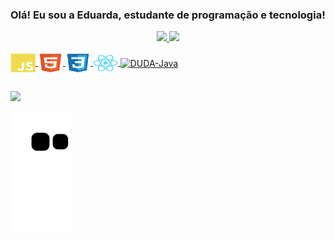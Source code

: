 ### Olá! Eu sou a Eduarda, estudante de programação e tecnologia!

<div align="center">
  <a href="https://github.com/eduardaramalho">
  <img width="48%" src="https://github-readme-stats.vercel.app/api?username=eduardaramalho&show_icons=true&theme=nightowl&include_all_commits=true&count_private=true"/>
  <img width="48%" src="https://github-readme-stats.vercel.app/api/top-langs/?username=eduardaramalho&layout=compact&langs_count=7&theme=nightowl"/>
</div>
<div style="display: inline_block"><br>
  <img align="center" alt="DUDA-Js" height="30" width="40" src="https://raw.githubusercontent.com/devicons/devicon/master/icons/javascript/javascript-plain.svg">
  <img align="center" alt="DUDA-HTML" height="30" width="40" src="https://raw.githubusercontent.com/devicons/devicon/master/icons/html5/html5-original.svg">
  <img align="center" alt="DUDA-CSS" height="30" width="40" src="https://raw.githubusercontent.com/devicons/devicon/master/icons/css3/css3-original.svg">
  <img align="center" alt="DUDA-React" height="30" width="40" src="https://raw.githubusercontent.com/devicons/devicon/master/icons/react/react-original.svg">
  <img align="center" alt="DUDA-Java" height="30" width="40" src="https://cdn.jsdelivr.net/gh/devicons/devicon/icons/java/java-original.svg" /> 
</div>
  
 ##
 
<div> 
  <a href="https://br.linkedin.com/in/eduarda-ramalho-9855b0218?trk" target="_blank"><img src="https://img.shields.io/badge/-LinkedIn-%230077B5?style=for-the-badge&logo=linkedin&logoColor=white" target="_blank"></a> 
 
  ![Snake animation](https://github.com/eduardaramalho/eduardaramalho/blob/output/github-contribution-grid-snake.svg)
 
</div>
 
